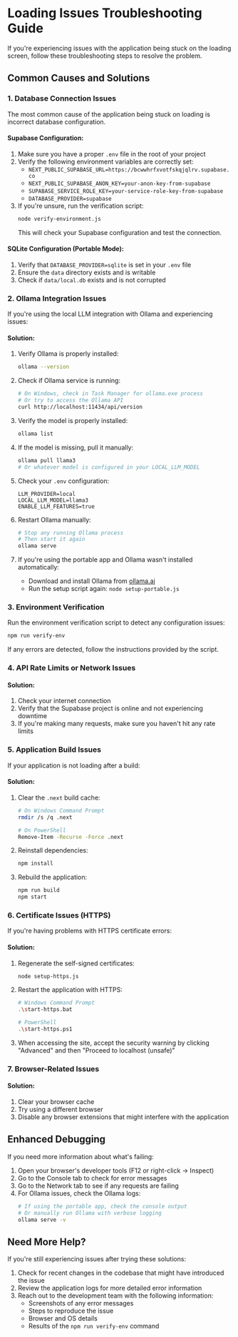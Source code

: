 # Loading Issues Troubleshooting Guide

If you're experiencing issues with the application being stuck on the loading screen, follow these troubleshooting steps to resolve the problem.

## Common Causes and Solutions

### 1. Database Connection Issues

The most common cause of the application being stuck on loading is incorrect database configuration.

#### Supabase Configuration:
1. Make sure you have a proper `.env` file in the root of your project
2. Verify the following environment variables are correctly set:
   - `NEXT_PUBLIC_SUPABASE_URL=https://bcwwhrfxvotfskqjqlrv.supabase.co`
   - `NEXT_PUBLIC_SUPABASE_ANON_KEY=your-anon-key-from-supabase`
   - `SUPABASE_SERVICE_ROLE_KEY=your-service-role-key-from-supabase`
   - `DATABASE_PROVIDER=supabase`
3. If you're unsure, run the verification script:
   ```bash
   node verify-environment.js
   ```
   This will check your Supabase configuration and test the connection.

#### SQLite Configuration (Portable Mode):
1. Verify that `DATABASE_PROVIDER=sqlite` is set in your `.env` file
2. Ensure the `data` directory exists and is writable
3. Check if `data/local.db` exists and is not corrupted

### 2. Ollama Integration Issues

If you're using the local LLM integration with Ollama and experiencing issues:

#### Solution:
1. Verify Ollama is properly installed:
   ```bash
   ollama --version
   ```

2. Check if Ollama service is running:
   ```bash
   # On Windows, check in Task Manager for ollama.exe process
   # Or try to access the Ollama API
   curl http://localhost:11434/api/version
   ```

3. Verify the model is properly installed:
   ```bash
   ollama list
   ```

4. If the model is missing, pull it manually:
   ```bash
   ollama pull llama3
   # Or whatever model is configured in your LOCAL_LLM_MODEL
   ```

5. Check your `.env` configuration:
   ```
   LLM_PROVIDER=local
   LOCAL_LLM_MODEL=llama3
   ENABLE_LLM_FEATURES=true
   ```

6. Restart Ollama manually:
   ```bash
   # Stop any running Ollama process
   # Then start it again
   ollama serve
   ```

7. If you're using the portable app and Ollama wasn't installed automatically:
   - Download and install Ollama from [ollama.ai](https://ollama.ai)
   - Run the setup script again: `node setup-portable.js`

### 3. Environment Verification

Run the environment verification script to detect any configuration issues:
```bash
npm run verify-env
```

If any errors are detected, follow the instructions provided by the script.

### 4. API Rate Limits or Network Issues

#### Solution:
1. Check your internet connection
2. Verify that the Supabase project is online and not experiencing downtime
3. If you're making many requests, make sure you haven't hit any rate limits

### 5. Application Build Issues

If your application is not loading after a build:

#### Solution:
1. Clear the `.next` build cache:
   ```bash
   # On Windows Command Prompt
   rmdir /s /q .next
   
   # On PowerShell
   Remove-Item -Recurse -Force .next
   ```
2. Reinstall dependencies:
   ```bash
   npm install
   ```
3. Rebuild the application:
   ```bash
   npm run build
   npm start
   ```

### 6. Certificate Issues (HTTPS)

If you're having problems with HTTPS certificate errors:

#### Solution:
1. Regenerate the self-signed certificates:
   ```bash
   node setup-https.js
   ```
2. Restart the application with HTTPS:
   ```bash
   # Windows Command Prompt
   .\start-https.bat
   
   # PowerShell
   .\start-https.ps1
   ```
3. When accessing the site, accept the security warning by clicking "Advanced" and then "Proceed to localhost (unsafe)"

### 7. Browser-Related Issues

#### Solution:
1. Clear your browser cache
2. Try using a different browser
3. Disable any browser extensions that might interfere with the application

## Enhanced Debugging

If you need more information about what's failing:

1. Open your browser's developer tools (F12 or right-click → Inspect)
2. Go to the Console tab to check for error messages
3. Go to the Network tab to see if any requests are failing
4. For Ollama issues, check the Ollama logs:
   ```bash
   # If using the portable app, check the console output
   # Or manually run Ollama with verbose logging
   ollama serve -v
   ```

## Need More Help?

If you're still experiencing issues after trying these solutions:

1. Check for recent changes in the codebase that might have introduced the issue
2. Review the application logs for more detailed error information
3. Reach out to the development team with the following information:
   - Screenshots of any error messages
   - Steps to reproduce the issue
   - Browser and OS details
   - Results of the `npm run verify-env` command 